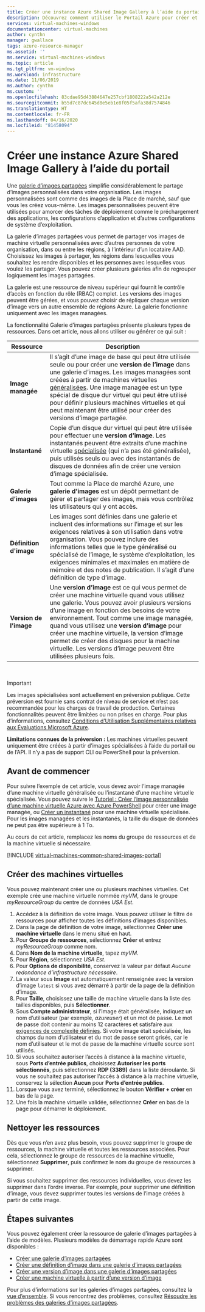 ```yaml
---
title: Créer une instance Azure Shared Image Gallery à l’aide du portail
description: Découvrez comment utiliser le Portail Azure pour créer et partager des images de machine virtuelle.
services: virtual-machines-windows
documentationcenter: virtual-machines
author: cynthn
manager: gwallace
tags: azure-resource-manager
ms.assetid: ''
ms.service: virtual-machines-windows
ms.topic: article
ms.tgt_pltfrm: vm-windows
ms.workload: infrastructure
ms.date: 11/06/2019
ms.author: cynthn
ms.custom: ''
ms.openlocfilehash: 83cdae95d43884647e257cbf1808222a542a212e
ms.sourcegitcommit: b55d7c87dc645d8e5eb1e8f05f5afa38d7574846
ms.translationtype: HT
ms.contentlocale: fr-FR
ms.lasthandoff: 04/16/2020
ms.locfileid: "81458094"
---
```

# <a name="create-an-azure-shared-image-gallery-using-the-portal"></a>Créer une instance Azure Shared Image Gallery à l’aide du portail

Une [galerie d’images partagées](shared-image-galleries.md) simplifie considérablement le partage d’images personnalisées dans votre organisation. Les images personnalisées sont comme des images de la Place de marché, sauf que vous les créez vous-même. Les images personnalisées peuvent être utilisées pour amorcer des tâches de déploiement comme le préchargement des applications, les configurations d’application et d’autres configurations de système d’exploitation. 

La galerie d’images partagées vous permet de partager vos images de machine virtuelle personnalisées avec d’autres personnes de votre organisation, dans ou entre les régions, à l’intérieur d’un locataire AAD. Choisissez les images à partager, les régions dans lesquelles vous souhaitez les rendre disponibles et les personnes avec lesquelles vous voulez les partager. Vous pouvez créer plusieurs galeries afin de regrouper logiquement les images partagées. 

La galerie est une ressource de niveau supérieur qui fournit le contrôle d’accès en fonction du rôle (RBAC) complet. Les versions des images peuvent être gérées, et vous pouvez choisir de répliquer chaque version d’image vers un autre ensemble de régions Azure. La galerie fonctionne uniquement avec les images managées.

La fonctionnalité Galerie d’images partagées présente plusieurs types de ressources. Dans cet article, nous allons utiliser ou générer ce qui suit :

| Ressource | Description|
|----------|------------|
| **Image managée** | Il s’agit d’une image de base qui peut être utilisée seule ou pour créer une **version de l’image**  dans une galerie d’images. Les images managées sont créées à partir de machines virtuelles [généralisées](shared-image-galleries.md#generalized-and-specialized-images). Une image managée est un type spécial de disque dur virtuel qui peut être utilisé pour définir plusieurs machines virtuelles et qui peut maintenant être utilisé pour créer des versions d’image partagée. |
| **Instantané** | Copie d’un disque dur virtuel qui peut être utilisée pour effectuer une **version d’image**. Les instantanés peuvent être extraits d’une machine virtuelle [spécialisée](shared-image-galleries.md#generalized-and-specialized-images) (qui n’a pas été généralisée), puis utilisés seuls ou avec des instantanés de disques de données afin de créer une version d’image spécialisée.
| **Galerie d’images** | Tout comme la Place de marché Azure, une **galerie d’images** est un dépôt permettant de gérer et partager des images, mais vous contrôlez les utilisateurs qui y ont accès. |
| **Définition d'image** | Les images sont définies dans une galerie et incluent des informations sur l’image et sur les exigences relatives à son utilisation dans votre organisation. Vous pouvez inclure des informations telles que le type généralisé ou spécialisé de l’image, le système d’exploitation, les exigences minimales et maximales en matière de mémoire et des notes de publication. Il s’agit d’une définition de type d’image. |
| **Version de l’image** | Une **version d’image** est ce qui vous permet de créer une machine virtuelle quand vous utilisez une galerie. Vous pouvez avoir plusieurs versions d’une image en fonction des besoins de votre environnement. Tout comme une image managée, quand vous utilisez une **version d’image** pour créer une machine virtuelle, la version d’image permet de créer des disques pour la machine virtuelle. Les versions d’image peuvent être utilisées plusieurs fois. |

<br>


> [!IMPORTANT]
> Les images spécialisées sont actuellement en préversion publique.
> Cette préversion est fournie sans contrat de niveau de service et n’est pas recommandée pour les charges de travail de production. Certaines fonctionnalités peuvent être limitées ou non prises en charge. Pour plus d’informations, consultez [Conditions d’Utilisation Supplémentaires relatives aux Évaluations Microsoft Azure](https://azure.microsoft.com/support/legal/preview-supplemental-terms/).
>
> **Limitations connues de la préversion :** Les machines virtuelles peuvent uniquement être créées à partir d’images spécialisées à l’aide du portail ou de l’API. Il n’y a pas de support CLI ou PowerShell pour la préversion.

## <a name="before-you-begin"></a>Avant de commencer

Pour suivre l’exemple de cet article, vous devez avoir l’image managée d’une machine virtuelle généralisée ou l’instantané d’une machine virtuelle spécialisée. Vous pouvez suivre le [Tutoriel : Créer l’image personnalisée d’une machine virtuelle Azure avec Azure PowerShell](tutorial-custom-images.md) pour créer une image managée, ou [Créer un instantané](snapshot-copy-managed-disk.md) pour une machine virtuelle spécialisée. Pour les images managées et les instantanés, la taille du disque de données ne peut pas être supérieure à 1 To.

Au cours de cet article, remplacez les noms du groupe de ressources et de la machine virtuelle si nécessaire.


[!INCLUDE [virtual-machines-common-shared-images-portal](../../../includes/virtual-machines-common-shared-images-portal.md)]
 
## <a name="create-vms"></a>Créer des machines virtuelles

Vous pouvez maintenant créer une ou plusieurs machines virtuelles. Cet exemple crée une machine virtuelle nommée *myVM*, dans le groupe *myResourceGroup* du centre de données *USA Est*.

1. Accédez à la définition de votre image. Vous pouvez utiliser le filtre de ressources pour afficher toutes les définitions d’images disponibles.
1. Dans la page de définition de votre image, sélectionnez **Créer une machine virtuelle** dans le menu situé en haut.
1. Pour **Groupe de ressources**, sélectionnez **Créer** et entrez *myResourceGroup* comme nom.
1. Dans **Nom de la machine virtuelle**, tapez *myVM*.
1. Pour **Région**, sélectionnez *USA Est*.
1. Pour **Options de disponibilité**, conservez la valeur par défaut *Aucune redondance d’infrastructure nécessaire*.
1. La valeur sous **Image** est automatiquement renseignée avec la version d’image `latest` si vous avez démarré à partir de la page de la définition d’image.
1. Pour **Taille**, choisissez une taille de machine virtuelle dans la liste des tailles disponibles, puis **Sélectionner**.
1. Sous **Compte administrateur**, si l’image était généralisée, indiquez un nom d’utilisateur (par exemple, *azureuser*) et un mot de passe. Le mot de passe doit contenir au moins 12 caractères et satisfaire aux [exigences de complexité définies](faq.md#what-are-the-password-requirements-when-creating-a-vm). Si votre image était spécialisée, les champs du nom d’utilisateur et du mot de passe seront grisés, car le nom d’utilisateur et le mot de passe de la machine virtuelle source sont utilisés.
1. Si vous souhaitez autoriser l’accès à distance à la machine virtuelle, sous **Ports d’entrée publics**, choisissez **Autoriser les ports sélectionnés**, puis sélectionnez **RDP (3389)** dans la liste déroulante. Si vous ne souhaitez pas autoriser l’accès à distance à la machine virtuelle, conservez la sélection **Aucun** pour **Ports d’entrée publics**.
1. Lorsque vous avez terminé, sélectionnez le bouton **Vérifier + créer** en bas de la page.
1. Une fois la machine virtuelle validée, sélectionnez **Créer** en bas de la page pour démarrer le déploiement.


## <a name="clean-up-resources"></a>Nettoyer les ressources

Dès que vous n’en avez plus besoin, vous pouvez supprimer le groupe de ressources, la machine virtuelle et toutes les ressources associées. Pour cela, sélectionnez le groupe de ressources de la machine virtuelle, sélectionnez **Supprimer**, puis confirmez le nom du groupe de ressources à supprimer.

Si vous souhaitez supprimer des ressources individuelles, vous devez les supprimer dans l’ordre inverse. Par exemple, pour supprimer une définition d’image, vous devez supprimer toutes les versions de l’image créées à partir de cette image.

## <a name="next-steps"></a>Étapes suivantes

Vous pouvez également créer la ressource de galerie d’images partagées à l’aide de modèles. Plusieurs modèles de démarrage rapide Azure sont disponibles : 

- [Créer une galerie d’images partagées](https://azure.microsoft.com/resources/templates/101-sig-create/)
- [Créer une définition d’image dans une galerie d’images partagées](https://azure.microsoft.com/resources/templates/101-sig-image-definition-create/)
- [Créer une version d’image dans une galerie d’images partagées](https://azure.microsoft.com/resources/templates/101-sig-image-version-create/)
- [Créer une machine virtuelle à partir d’une version d’image](https://azure.microsoft.com/resources/templates/101-vm-from-sig/)

Pour plus d’informations sur les galeries d’images partagées, consultez la [vue d’ensemble](shared-image-galleries.md). Si vous rencontrez des problèmes, consultez [Résoudre les problèmes des galeries d’images partagées](troubleshooting-shared-images.md).

